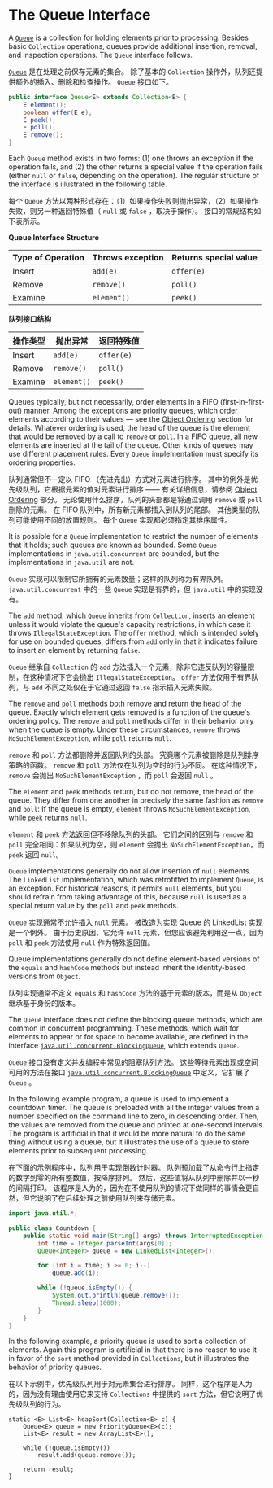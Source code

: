 # The Queue Interface


A [`Queue`](https://docs.oracle.com/javase/8/docs/api/java/util/Queue.html) is a collection for holding elements prior to processing. 
Besides basic `Collection` operations, queues provide additional insertion, removal, and inspection operations. 
The `Queue` interface follows.


[`Queue`](https://docs.oracle.com/javase/8/docs/api/java/util/Queue.html) 是在处理之前保存元素的集合。
除了基本的 `Collection` 操作外，队列还提供额外的插入、删除和检查操作。
`Queue` 接口如下。


```java
public interface Queue<E> extends Collection<E> {
    E element();
    boolean offer(E e);
    E peek();
    E poll();
    E remove();
}
```


Each `Queue` method exists in two forms: (1) one throws an exception if the operation fails, and (2) the other returns a special value if the operation fails (either `null` or `false`, depending on the operation). 
The regular structure of the interface is illustrated in the following table.


每个 `Queue` 方法以两种形式存在：（1）如果操作失败则抛出异常，（2）如果操作失败，则另一种返回特殊值（ `null` 或 `false` ，取决于操作）。
接口的常规结构如下表所示。


**Queue Interface Structure**

| Type of Operation | Throws exception | Returns special value |
| ---- | ---- | ---- |
| Insert | `add(e)` | `offer(e)` |
| Remove | `remove()` | `poll()` |
| Examine | `element()` | `peek()` |


**队列接口结构**

| 操作类型 | 抛出异常 | 返回特殊值 |
| ---- | ---- | ---- |
| Insert | `add(e)` | `offer(e)` |
| Remove | `remove()` | `poll()` |
| Examine | `element()` | `peek()` |


Queues typically, but not necessarily, order elements in a FIFO (first-in-first-out) manner. 
Among the exceptions are priority queues, which order elements according to their values — see the [Object Ordering](https://docs.oracle.com/javase/tutorial/collections/interfaces/order.html) section for details. 
Whatever ordering is used, the head of the queue is the element that would be removed by a call to `remove` or `poll`. 
In a FIFO queue, all new elements are inserted at the tail of the queue. 
Other kinds of queues may use different placement rules. 
Every `Queue` implementation must specify its ordering properties.


队列通常但不一定以 FIFO （先进先出）方式对元素进行排序。
其中的例外是优先级队列，它根据元素的值对元素进行排序 —— 有关详细信息，请参阅 [Object Ordering](./order.md) 部分。
无论使用什么排序，队列的头部都是将通过调用 `remove` 或 `poll` 删除的元素。
在 FIFO 队列中，所有新元素都插入到队列的尾部。
其他类型的队列可能使用不同的放置规则。
每个 `Queue` 实现都必须指定其排序属性。


It is possible for a `Queue` implementation to restrict the number of elements that it holds; such queues are known as bounded. 
Some `Queue` implementations in `java.util.concurrent` are bounded, but the implementations in `java.util` are not.


`Queue` 实现可以限制它所拥有的元素数量；这样的队列称为有界队列。
`java.util.concurrent` 中的一些 `Queue` 实现是有界的，但 `java.util` 中的实现没有。


The `add` method, which `Queue` inherits from `Collection`, inserts an element unless it would violate the queue's capacity restrictions, in which case it throws `IllegalStateException`. 
The `offer` method, which is intended solely for use on bounded queues, differs from `add` only in that it indicates failure to insert an element by returning `false`.


`Queue` 继承自 `Collection` 的 `add` 方法插入一个元素，除非它违反队列的容量限制，在这种情况下它会抛出 `IllegalStateException`。
`offer` 方法仅用于有界队列，与 `add` 不同之处仅在于它通过返回 `false` 指示插入元素失败。


The `remove` and `poll` methods both remove and return the head of the queue. 
Exactly which element gets removed is a function of the queue's ordering policy. 
The `remove` and `poll` methods differ in their behavior only when the queue is empty. 
Under these circumstances, `remove` throws `NoSuchElementException`, while `poll` returns `null`.


`remove` 和 `poll` 方法都删除并返回队列的头部。
究竟哪个元素被删除是队列排序策略的函数。
`remove` 和 `poll` 方法仅在队列为空时的行为不同。
在这种情况下， `remove` 会抛出 `NoSuchElementException` ，而 `poll` 会返回 `null` 。


The `element` and `peek` methods return, but do not remove, the head of the queue. 
They differ from one another in precisely the same fashion as `remove` and `poll`: If the queue is empty, `element` throws `NoSuchElementException`, while `peek` returns `null`.


`element` 和 `peek` 方法返回但不移除队列的头部。
它们之间的区别与 `remove` 和 `poll` 完全相同：如果队列为空，则 `element` 会抛出 `NoSuchElementException`，而 `peek` 返回 `null`。


`Queue` implementations generally do not allow insertion of `null` elements. 
The `LinkedList` implementation, which was retrofitted to implement `Queue`, is an exception. 
For historical reasons, it permits `null` elements, but you should refrain from taking advantage of this, because `null` is used as a special return value by the `poll` and `peek` methods.


`Queue` 实现通常不允许插入 `null` 元素。
被改造为实现 Queue 的 LinkedList 实现是一个例外。
由于历史原因，它允许 `null` 元素，但您应该避免利用这一点，因为 `poll` 和 `peek` 方法使用 `null` 作为特殊返回值。


Queue implementations generally do not define element-based versions of the `equals` and `hashCode` methods but instead inherit the identity-based versions from `Object`.


队列实现通常不定义 `equals` 和 `hashCode` 方法的基于元素的版本，而是从 `Object` 继承基于身份的版本。


The `Queue` interface does not define the blocking queue methods, which are common in concurrent programming. 
These methods, which wait for elements to appear or for space to become available, are defined in the interface [`java.util.concurrent.BlockingQueue`](https://docs.oracle.com/javase/8/docs/api/java/util/concurrent/BlockingQueue.html), which extends `Queue`.


`Queue` 接口没有定义并发编程中常见的阻塞队列方法。
这些等待元素出现或空间可用的方法在接口 [`java.util.concurrent.BlockingQueue`](https://docs.oracle.com/javase/8/docs/api/java/util/concurrent/BlockingQueue.html) 中定义，它扩展了 `Queue` 。


In the following example program, a queue is used to implement a countdown timer. 
The queue is preloaded with all the integer values from a number specified on the command line to zero, in descending order. 
Then, the values are removed from the queue and printed at one-second intervals. 
The program is artificial in that it would be more natural to do the same thing without using a queue, but it illustrates the use of a queue to store elements prior to subsequent processing.


在下面的示例程序中，队列用于实现倒数计时器。
队列预加载了从命令行上指定的数字到零的所有整数值，按降序排列。
然后，这些值将从队列中删除并以一秒的间隔打印。
该程序是人为的，因为在不使用队列的情况下做同样的事情会更自然，但它说明了在后续处理之前使用队列来存储元素。


```java
import java.util.*;

public class Countdown {
    public static void main(String[] args) throws InterruptedException {
        int time = Integer.parseInt(args[0]);
        Queue<Integer> queue = new LinkedList<Integer>();

        for (int i = time; i >= 0; i--)
            queue.add(i);

        while (!queue.isEmpty()) {
            System.out.println(queue.remove());
            Thread.sleep(1000);
        }
    }
}
```


In the following example, a priority queue is used to sort a collection of elements. 
Again this program is artificial in that there is no reason to use it in favor of the `sort` method provided in `Collections`, but it illustrates the behavior of priority queues.


在以下示例中，优先级队列用于对元素集合进行排序。
同样，这个程序是人为的，因为没有理由使用它来支持 `Collections` 中提供的 `sort` 方法，但它说明了优先级队列的行为。


```text
static <E> List<E> heapSort(Collection<E> c) {
    Queue<E> queue = new PriorityQueue<E>(c);
    List<E> result = new ArrayList<E>();

    while (!queue.isEmpty())
        result.add(queue.remove());

    return result;
}
```
